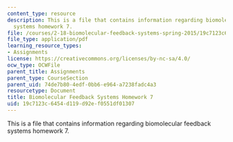 ```yaml
---
content_type: resource
description: This is a file that contains information regarding biomolecular feedback
  systems homework 7.
file: /courses/2-18-biomolecular-feedback-systems-spring-2015/19c7123c6454d119d92ef0551df01307_MIT2_18S15_Homework_7.pdf
file_type: application/pdf
learning_resource_types:
- Assignments
license: https://creativecommons.org/licenses/by-nc-sa/4.0/
ocw_type: OCWFile
parent_title: Assignments
parent_type: CourseSection
parent_uid: 74de7b80-4edf-0bb6-e964-a7238fadc4a3
resourcetype: Document
title: Biomolecular Feedback Systems Homework 7
uid: 19c7123c-6454-d119-d92e-f0551df01307
---
```

This is a file that contains information regarding biomolecular feedback systems homework 7.